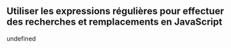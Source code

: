 ## Utiliser les expressions régulières pour effectuer des recherches et remplacements en JavaScript

undefined